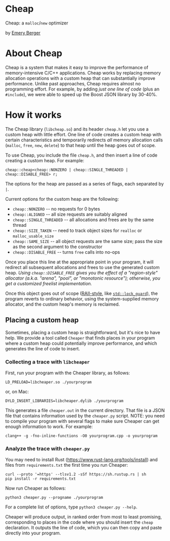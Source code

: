 # Cheap

Cheap: a `malloc`/`new` optimizer

by [Emery Berger](https://emeryberger.com)

# About Cheap

Cheap is a system that makes it easy to improve the performance of
memory-intensive C/C++ applications. Cheap works by replacing memory
allocation operations with a custom heap that can substantially
improve performance. Unlike past approaches, Cheap requires almost no
programming effort. For example, by adding _just one line of code_
(plus an `#include`), we were able to speed up the Boost JSON library
by 30-40%.

# How it works

The Cheap library (`libcheap.so`) and its header `cheap.h` let you use
a custom heap with little effort. One line of code creates a custom
heap with certain characteristics and temporarily redirects _all_
memory allocation calls (`malloc`, `free`, `new`, `delete`) to that
heap until the heap goes out of scope.

To use Cheap, you include the file `cheap.h`, and then insert a line of code creating a custom heap. For example:

    cheap::cheap<cheap::NONZERO | cheap::SINGLE_THREADED | cheap::DISABLE_FREE> r;

The options for the heap are passed as a series of flags, each separated by `|`.

Current options for the custom heap are the following:

* `cheap::NONZERO` -- no requests for 0 bytes
* `cheap::ALIGNED` -- all size requests are suitably aligned
* `cheap::SINGLE_THREADED` -- all allocations and frees are by the same thread
* `cheap::SIZE_TAKEN` -- need to track object sizes for `realloc` or `malloc_usable_size`
* `cheap::SAME_SIZE` -- all object requests are the same size; pass the size as the second argument to the constructor
* `cheap::DISABLE_FREE` -- turns `free` calls into no-ops

Once you place this line at the appropriate point in your program, it
will redirect all subsequent allocations and frees to use the
generated custom heap. _Using `cheap::DISABLE_FREE` gives you the effect of a "region-style" allocator (a.k.a. "arena", "pool", or "monotonic
resource"); otherwise, you get a customized freelist implementation._

Once this object goes out of scope ([RAII-style](https://en.cppreference.com/w/cpp/language/raii), like 
[`std::lock_guard`](https://en.cppreference.com/w/cpp/thread/lock_guard)), the program reverts to ordinary behavior, using the
system-supplied memory allocator, and the custom heap's memory is
reclaimed.

## Placing a custom heap

Sometimes, placing a custom heap is straightforward, but it's nice to
have help. We provide a tool called `Cheaper` that finds places in
your program where a custom heap could potentially improve
performance, and which generates the line of code to insert.

### Collecting a trace with `libcheaper`

First, run your program with the Cheaper library, as follows:

    LD_PRELOAD=libcheaper.so ./yourprogram

or, on Mac:

    DYLD_INSERT_LIBRARIES=libcheaper.dylib ./yourprogram
    
This generates a file `cheaper.out` in the current directory. That file is a JSON file that contains information used by the `cheaper.py` script. NOTE: you need to compile your program with several flags to make sure Cheaper can get enough information to work. For example:

    clang++ -g -fno-inline-functions -O0 yourprogram.cpp -o yourprogram

### Analyze the trace with `cheaper.py`

You may need to install Rust (https://www.rust-lang.org/tools/install) and files from `requirements.txt` the first time you
run Cheaper:

    curl --proto '=https' --tlsv1.2 -sSf https://sh.rustup.rs | sh
    pip install -r requirements.txt

Now run Cheaper as follows:

    python3 cheaper.py --progname ./yourprogram

For a complete list of options, type `python3 cheaper.py --help`.

Cheaper will produce output, in ranked order from most to least
promising, corresponding to places in the code where you should insert
the `cheap` declaration. It outputs the line of code, which you can
then copy and paste directly into your program.

